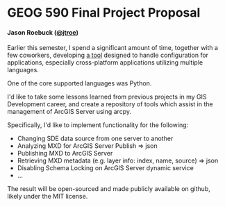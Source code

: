 # GEOG 590 Final Project Proposal
#### Jason Roebuck ([@jtroe](http://github.com/jtroe))

Earlier this semester, I spend a significant amount of time, together with a few coworkers, developing  [a tool](http://github.com/ResourceDataInc/Centroid) designed to handle configuration for applications, especially cross-platform applications utilizing multiple languages.

One of the core supported languages was Python.

I'd like to take some lessons learned from previous projects in my GIS Development career, and create a repository of tools which assist in the management of ArcGIS Server using arcpy.

Specifically, I'd like to implement functionality for the following:

* Changing SDE data source from one server to another
* Analyzing MXD for ArcGIS Server Publish => json
* Publishing MXD to ArcGIS Server
* Retrieving MXD metadata (e.g. layer info: index, name, source) => json
* Disabling Schema Locking on ArcGIS Server dynamic service 
* ...

The result will be open-sourced and made publicly available on github, likely under the MIT license. 

